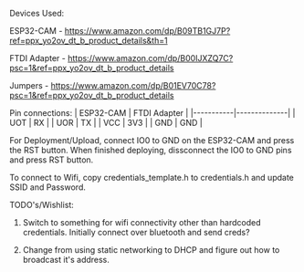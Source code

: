 Devices Used:

ESP32-CAM - https://www.amazon.com/dp/B09TB1GJ7P?ref=ppx_yo2ov_dt_b_product_details&th=1

FTDI Adapter - https://www.amazon.com/dp/B00IJXZQ7C?psc=1&ref=ppx_yo2ov_dt_b_product_details

Jumpers - https://www.amazon.com/dp/B01EV70C78?psc=1&ref=ppx_yo2ov_dt_b_product_details

Pin connections:
| ESP32-CAM | FTDI Adapter |
|-----------|--------------|
|    UOT    |      RX      |
|    UOR    |      TX      |
|    VCC    |      3V3     |
|    GND    |      GND     |

For Deployment/Upload, connect IO0 to GND on the ESP32-CAM and press the RST button.
When finished deploying, dissconnect the IO0 to GND pins and press RST button.


To connect to Wifi, copy credentials_template.h to credentials.h and update SSID and Password.

TODO's/Wishlist:

1. Switch to something for wifi connectivity other than hardcoded credentials. Initially connect over bluetooth and send creds?

2. Change from using static networking to DHCP and figure out how to broadcast it's address.
